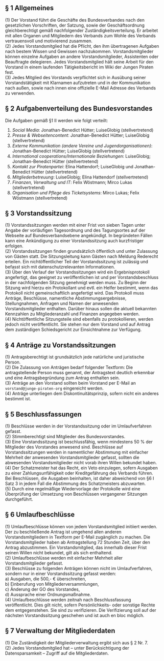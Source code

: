 ## § 1 Allgemeines
(1)   Der Vorstand führt die Geschäfte des Bundesverbandes nach den  gesetzlichen Vorschriften, der Satzung, sowie der Geschäftsordnung gleichberechtigt gemäß nachfolgender Zuständigkeitsverteilung. Er arbeitet mit allen Organen und Mitgliedern des Verbands zum Wohle des Verbands vertrauensvoll und motivierend zusammen.   
(2)   Jedes Vorstandsmitglied hat die Pflicht, den ihm  übertragenen Aufgaben nach bestem Wissen und Gewissen nachzukommen. Vorstandsmitglieder können einzelne Aufgaben an andere Vorstandsmitglieder, Assistenten oder Beauftragte delegieren. Jedes  Vorstandsmitglied hält seine Arbeit für den Vorstand in einem laufenden Tätigkeitsbericht im Wiki der Jungen Piraten fest.   
(3) Jedes Mitglied des Vorstands verpflichtet sich in Ausübung seiner Vorstandstätigkeit mit Klarnamen aufzutreten und in der  Kommunikation nach außen, sowie nach innen eine offizielle E-Mail  Adresse des Verbands zu verwenden.   

## § 2 Aufgabenverteilung des Bundesvorstandes
Die Aufgaben gemäß §1 II werden wie folgt verteilt:  

1. _Social Media_: Jonathan-Benedict Hütter; LuiseGlobig (stellvertretend)  
1. _Presse & Webseitencontent_: Jonathan-Benedict Hütter; LuiseGlobig (stellvertretend)  
1. _Externe Kommunikation (andere Vereine und Jugendorganisationen)_: Jonathan-Benedict Hütter; LuiseGlobig (stellvertretend)  
1. _International cooperations/Internationale Beziehungen_: LuiseGlobig; Jonathan-Benedict Hütter (stellvertretend)  
1. _Kontakt zur Piratenpartei_: Elina Hattendorf; LuiseGlobig und Jonathan-Benedict Hütter (stellvertretend)  
1. _Mitgliederbetreuung_: LuiseGlobig; Elina Hattendorf (stellvertretend)  
1. _Finanzen, Verwaltung und IT_: Felix Wöstmann; Mirco Lukas (stellvertretend)  
1. _Organisation und Pflege des Ticketsystems_: Mirco Lukas; Felix Wöstmann (stellvertretend)  

## § 3 Vorstandssitzung 
(1)  Vorstandssitzungen werden mit einer Frist von sieben Tagen unter Angabe der vorläufigen Tagesordnung und des Tagungsortes auf der Webseite auf Bundesverbandsebene angekündigt. In begründeten Fällen kann eine Ankündigung zu einer Vorstandssitzung auch kurzfristiger erfolgen.  
(2)  Vorstandssitzungen finden grundsätzlich öffentlich und unter Zulassung von Gästen statt. Die Sitzungsleitung kann Gästen nach Meldung Rederecht erteilen. Ein nichtöffentlicher Teil der Vorstandssitzung ist zulässig und befasst sich mit datenschutzrelevanten Informationen.   
(3) Über den Verlauf der Vorstandssitzungen wird ein Ergebnisprotokoll angefertigt, das geeignet zu veröffentlichen ist und per Vorstandsbeschluss in der nachfolgenden Sitzung genehmigt werden muss. Zu Beginn der Sitzung wird hierzu ein Protokollant und evtl. ein Helfer  bestimmt, wenn das Protokoll nicht gemeinschaftlich  angefertigt wird. Das Protokoll muss Anträge, Beschlüsse, namentliche  Abstimmungsergebnisse, Stellungnahmen, Anfragen und Namen der anwesenden  Vorstandsmitglieder enthalten. Darüber hinaus sollen die aktuell bekannten Kennzahlen zu Mitgliederanzahl und Finanzen angegeben werden.   
(4) Nichtöffentliche Sitzungsteile sind ebenfalls zu protokollieren, werden jedoch nicht veröffentlicht. Sie stehen nur dem Vorstand und auf Antrag dem zuständigen Schiedsgericht zur Einsichtnahme zur Verfügung.   

## § 4 Anträge zu Vorstandssitzungen
(1) Antragsberechtigt ist grundsätzlich jede natürliche und juristische Person.   
(2)   Die Zulassung von Anträgen bedarf folgender Textform: Die antragstellende Person muss genannt, der Antragstext deutlich erkennbar und eine Antragsbegründung zum Antrag enthalten sein.   
(3) Anträge an den Vorstand sollten beim Vorstand per E-Mail an `vorstand@junge-piraten-org` eingereicht werden.   
(4) Anträge unterliegen dem Diskontinuitätsprinzip, sofern nicht ein anderes bestimmt ist.  

## § 5 Beschlussfassungen  
(1) Beschlüsse werden in der Vorstandssitzung oder im Umlaufverfahren gefasst.  
(2) Stimmberechtigt sind Mitglieder des Bundesvorstandes.   
(3) Eine Vorstandssitzung ist beschlussfähig, wenn mindestens 50 % der Mitglieder des Vorstandes anwesend sind. Beschlüsse auf Vorstandssitzungen werden in namentlicher Abstimmung mit einfacher Mehrheit der anwesenden Vorstandsmitglieder gefasst, sollten die abwesenden Vorstandsmitglieder nicht vorab ihren Willen bekundet haben.  
(4) Der Schatzmeister hat das Recht, ein Veto einzulegen, sofern Ausgaben zu einer Zahlungsunfähigkeit oder Kreditgefährung des Verbands führen. Bei Beschlüssen, die Ausgaben beinhalten, ist daher abweichend von §6 I Satz 3 in jedem Fall die Abstimmung des Schatzmeisters abzuwarten.  
(5) Durch eine regelmäßige Wiedervorlage der Protokolle wird eine Überprüfung der  Umsetzung von Beschlüssen vergangener Sitzungen durchgeführt.   

## § 6 Umlaufbeschlüsse  
(1)   Umlaufbeschlüsse können von jedem Vorstandsmitglied initiiert werden. Der zu beschließende Antrag ist umgehend allen anderen Vorstandsmitgliedern in Textform per E-Mail zugänglich zu machen. Die Vorstandsmitglieder haben ab Antragstellung 72 Stunden Zeit, über den Antrag abzustimmen. Ein Vorstandsmitglied, das innerhalb dieser Frist seinen Willen nicht bekundet, gilt als sich enthaltend.  
(2) Umlaufbeschlüsse werden mit einfacher Mehrheit aller Vorstandsmitglieder gefasst.   
(3) Beschlüsse zu folgenden Anträgen können nicht im Umlaufverfahren, sondern nur in einer Vorstandssitzung gefasst werden:   
   a) Ausgaben, die 500,- € überschreiten,   
   b) Einberufung von Mitgliederversammlungen,   
   c) Änderung der GO des Vorstandes,   
   d) Aussprache einer Ordnungsmaßnahme.   
(4)   Umlaufbeschlüsse werden zeitnah nach Beschlussfassung veröffentlicht. Dies gilt nicht, sofern  Persönlichkeits- oder sonstige Rechte dem entgegenstehen. 
Sie sind zu verifizieren. 
Die Verifizierung soll auf der nächsten Vorstandssitzung geschehen und ist auch en bloc möglich.   

## § 7 Verwaltung der Mitgliederdaten
(1) Die Zuständigkeit der Mitgliederverwaltung ergibt sich aus § 2 Nr. 7.  
(2) Jedes Vorstandsmitglied hat – unter Berücksichtigung der Datensparsamkeit – Zugriff auf die Mitgliederdaten.
